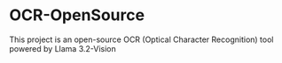 # OCR-OpenSource
This project is an open-source OCR (Optical Character Recognition) tool powered by Llama 3.2-Vision
